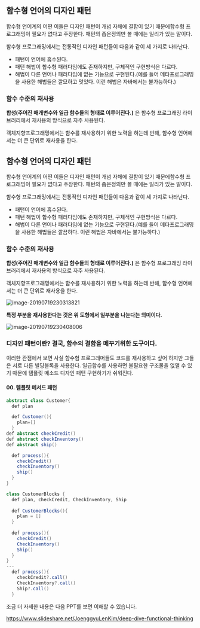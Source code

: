 ## 함수형 언어의 디자인 패턴

함수형 언어계의 어떤 이들은 디자인 패턴이 개념 자체에 결함이 있기 때문에함수형 프로그래밍이 필요가 없다고 주장한다. 패턴의 좁은정의만 볼 때에는 일리가 있는 말이다.

함수형 프로그래밍에서는 전통적인 디자인 패턴들이 다음과 같이 세 가지로 나타난다.

- 패턴이 언어에 흡수된다.
- 패턴 해법이 합수형 패러다임에도 존재하지만, 구체적인 구현방식은 다르다.
- 해법이 다른 언어나 패러다임에 없는 기능으로 구현된다.(예를 들어 메타프로그래밍을 사용한 해법들은 깔므하고 멋있다. 이런 해법은 자바에서는 불가능하다.)

### 함수 수준의 재사용

**합성(주어진 매개변수와 일급 함수들의 형태로 이루어진다.)** 은 함수형 프로그래밍 라이브러리에서 재사용의 방식으로 자주 사용된다.

객체지향프로그래밍에서는 함수를 재사용하기 위한 노력을 하는데 반해, 함수형 언어에서는 더 큰 단위로 재사용을 한다.

## 함수형 언어의 디자인 패턴

함수형 언어계의 어떤 이들은 디자인 패턴이 개념 자체에 결함이 있기 때문에함수형 프로그래밍이 필요가 없다고 주장한다. 패턴의 좁은정의만 볼 때에는 일리가 있는 말이다.

함수형 프로그래밍에서는 전통적인 디자인 패턴들이 다음과 같이 세 가지로 나타난다.

- 패턴이 언어에 흡수된다.
- 패턴 해법이 합수형 패러다임에도 존재하지만, 구체적인 구현방식은 다르다.
- 해법이 다른 언어나 패러다임에 없는 기능으로 구현된다.(예를 들어 메타프로그래밍을 사용한 해법들은 깔끔하다. 이런 해법은 자바에서는 불가능하다.)

### 함수 수준의 재사용

**합성(주어진 매개변수와 일급 함수들의 형태로 이루어진다.)** 은 함수형 프로그래밍 라이브러리에서 재사용의 방식으로 자주 사용된다.

객체지향프로그래밍에서는 함수를 재사용하기 위한 노력을 하는데 반해, 함수형 언어에서는 더 큰 단위로 재사용을 한다.

![image-20190719230313821](http://ww2.sinaimg.cn/large/006tNc79gy1g55hybyojtj30wc0oggn1.jpg)





**특정 부분을 재사용한다는 것은 위 도형에서 일부분을 나눈다는 의미이다.**

![image-20190719230408006](http://ww2.sinaimg.cn/large/006tNc79gy1g55hz9i53bj30qu0iswf8.jpg)



###  디자인 패턴이란? 결국, 함수의 결함을 메꾸기위한 도구이다.

이러한 관점에서 보면 사실 함수혐 프로그래머들도 코드를 재사용하고 싶어 하지만 그들은 서로 다른 빌딩블록을 사용한다. 일급함수를 사용하면 불필요한 구조물을 없앨 수 있기 때문에 탬플릿 메소드 디자인 패턴 구현하기가 쉬워진다.



#### 00. 템플릿 메서드 패턴

```java
abstract class Customer{
  def plan

  def Customer(){
    plan=[]
  }
def abstract checkCredit()
def abstract checkInventory()
def abstract ship()

  def process(){
    checkCredit()
    checkInventory()
    ship()
  }
}

class CustomerBlocks {
  def plan, checkCredit, CheckInventory, Ship
    
  def CustomerBlocks(){
    plan = []
  }
  
  def process(){
    checkCredit()
    CheckInventory()
    Ship()
  }
}
---
  def process(){
    checkCredit?.call()
    CheckInventory?.call()
    Ship?.call()
  }

```



조금 더 자세한 내용은 다음 PPT를 보면 이해할 수 있습니다.

https://www.slideshare.net/JoenggyuLenKim/deep-dive-functional-thinking